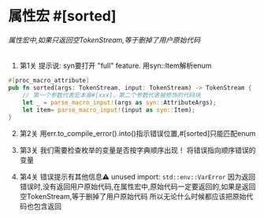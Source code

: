 # 属性宏 #[sorted]

###### 属性宏中,如果只返回空TokenStream,等于删掉了用户原始代码

1. 第1关
提示说: syn要打开 "full" feature. 用syn::Item解析enum

```rust
#[proc_macro_attribute]
pub fn sorted(args: TokenStream, input: TokenStream) -> TokenStream {
    // 第一个参数代表宏本身#[xxx]，第二个参数代表被修饰的代码块
    let _ = parse_macro_input!(args as syn::AttributeArgs);
    let item= parse_macro_input!(input as syn::Item);
}
```

2. 第2关
用err.to_compile_error().into()指示错误位置,#[sorted]只能匹配enum

3. 第3关
我们需要检查枚举的变量是否按字典顺序出现！
将错误指向顺序错误的变量

4. 第4关
错误提示有其他信息:warning: unused import: `std::env::VarError`
因为返回错误时,没有返回用户原始代码,在属性宏中,原始代码一定要返回的,如果是返回空TokenStream,等于删掉了用户原始代码
所以无论什么时候都应该把原始代码也包含返回